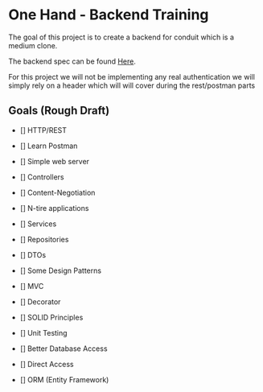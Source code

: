# One Hand - Backend Training

The goal of this project is to create a backend for conduit which is a medium clone.

The backend spec can be found [Here](https://realworld-docs.netlify.app/docs/specs/backend-specs/introduction/).

For this project we will not be implementing any real authentication we will simply rely on a header which will will cover during the rest/postman parts

## Goals (Rough Draft)

- [] HTTP/REST

- [] Learn Postman

- [] Simple web server

- [] Controllers

- [] Content-Negotiation

- [] N-tire applications

- [] Services
- [] Repositories
- [] DTOs
- [] Some Design Patterns

- [] MVC
- [] Decorator
- [] SOLID Principles
- [] Unit Testing

- [] Better Database Access

- [] Direct Access
- [] ORM (Entity Framework)
